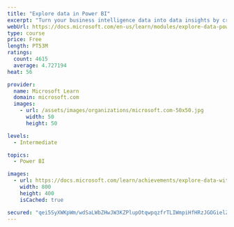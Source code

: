 ```yaml
---
title: "Explore data in Power BI"
excerpt: "Turn your business intelligence data into data insights by creating and configuring Power BI dashboards."
webUrl: https://docs.microsoft.com/en-us/learn/modules/explore-data-power-bi/
type: course
price: Free
length: PT53M
ratings:
  count: 4615
  average: 4.727194
heat: 56

provider:
  name: Microsoft Learn
  domain: microsoft.com
  images:
    - url: /assets/images/organizations/microsoft.com-50x50.jpg
      width: 50
      height: 50

levels:
  - Intermediate

topics:
  - Power BI

images:
  - url: https://docs.microsoft.com/learn/achievements/explore-data-with-power-bi-desktop-social.png
    width: 800
    height: 400
    isCached: true

secured: "qei5SyXWKpWm/wdSaLWbZHwJW3KZPlupOtqwpqzfrTLIWmpiHfHRzJGOGielZv11+sjwvS6jpmBRVL3/RSoN7cK0tGIsps2uOJQ8DoyhZcZkUc+gOC3QVKldBFxnvUzxAqzkZi3ya3BJjGFjc+my6Xp6ZT2tRmHiSUEdzpSL3gqbzrQB/Xf/bkosmb/pGT9IK3G78/6DWXOu/h0wS8o2TGC+VkkugKXxy1F+VEB2beszhcq1oBaynGfx2y/EOPwuYmMKw+sRRWCO64zcZgjbZhH+O5zejJ4RKhtQvxqGaRJ11ej7CG/72u1MqII55q/NgC9ABvuHZBso4iEBksHqP/xxafj7PMnvqwEnjhlXDgOamoPRILip2hN2UOL/36166QJB5QnpzRjxzIeBl2nSFp5fmOJn5j1U4Xqh7H1q0r4=;YlZDSFqaUgDEw61ER7fzLA=="
---
```


